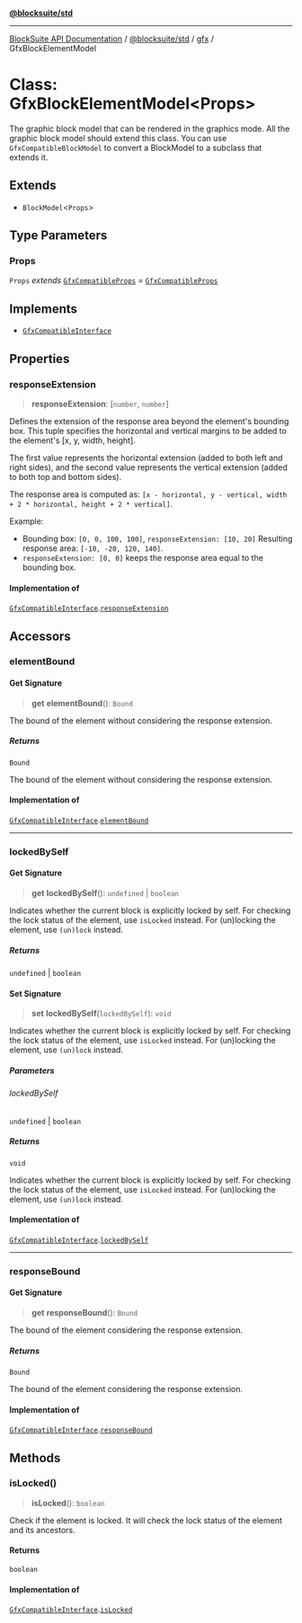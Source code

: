 [**@blocksuite/std**](../../../../@blocksuite/std/README.md)

***

[BlockSuite API Documentation](../../../../README.md) / [@blocksuite/std](../../README.md) / [gfx](../README.md) / GfxBlockElementModel

# Class: GfxBlockElementModel\<Props\>

The graphic block model that can be rendered in the graphics mode.
All the graphic block model should extend this class.
You can use `GfxCompatibleBlockModel` to convert a BlockModel to a subclass that extends it.

## Extends

- `BlockModel`\<`Props`\>

## Type Parameters

### Props

`Props` *extends* [`GfxCompatibleProps`](../type-aliases/GfxCompatibleProps.md) = [`GfxCompatibleProps`](../type-aliases/GfxCompatibleProps.md)

## Implements

- [`GfxCompatibleInterface`](../interfaces/GfxCompatibleInterface.md)

## Properties

### responseExtension

> **responseExtension**: \[`number`, `number`\]

Defines the extension of the response area beyond the element's bounding box.
This tuple specifies the horizontal and vertical margins to be added to the element's [x, y, width, height].

The first value represents the horizontal extension (added to both left and right sides),
and the second value represents the vertical extension (added to both top and bottom sides).

The response area is computed as:
`[x - horizontal, y - vertical, width + 2 * horizontal, height + 2 * vertical]`.

Example:
- Bounding box: `[0, 0, 100, 100]`, `responseExtension: [10, 20]`
  Resulting response area: `[-10, -20, 120, 140]`.
- `responseExtension: [0, 0]` keeps the response area equal to the bounding box.

#### Implementation of

[`GfxCompatibleInterface`](../interfaces/GfxCompatibleInterface.md).[`responseExtension`](../interfaces/GfxCompatibleInterface.md#responseextension)

## Accessors

### elementBound

#### Get Signature

> **get** **elementBound**(): `Bound`

The bound of the element without considering the response extension.

##### Returns

`Bound`

The bound of the element without considering the response extension.

#### Implementation of

[`GfxCompatibleInterface`](../interfaces/GfxCompatibleInterface.md).[`elementBound`](../interfaces/GfxCompatibleInterface.md#elementbound)

***

### lockedBySelf

#### Get Signature

> **get** **lockedBySelf**(): `undefined` \| `boolean`

Indicates whether the current block is explicitly locked by self.
For checking the lock status of the element, use `isLocked` instead.
For (un)locking the element, use `(un)lock` instead.

##### Returns

`undefined` \| `boolean`

#### Set Signature

> **set** **lockedBySelf**(`lockedBySelf`): `void`

Indicates whether the current block is explicitly locked by self.
For checking the lock status of the element, use `isLocked` instead.
For (un)locking the element, use `(un)lock` instead.

##### Parameters

###### lockedBySelf

`undefined` | `boolean`

##### Returns

`void`

Indicates whether the current block is explicitly locked by self.
For checking the lock status of the element, use `isLocked` instead.
For (un)locking the element, use `(un)lock` instead.

#### Implementation of

[`GfxCompatibleInterface`](../interfaces/GfxCompatibleInterface.md).[`lockedBySelf`](../interfaces/GfxCompatibleInterface.md#lockedbyself)

***

### responseBound

#### Get Signature

> **get** **responseBound**(): `Bound`

The bound of the element considering the response extension.

##### Returns

`Bound`

The bound of the element considering the response extension.

#### Implementation of

[`GfxCompatibleInterface`](../interfaces/GfxCompatibleInterface.md).[`responseBound`](../interfaces/GfxCompatibleInterface.md#responsebound)

## Methods

### isLocked()

> **isLocked**(): `boolean`

Check if the element is locked. It will check the lock status of the element and its ancestors.

#### Returns

`boolean`

#### Implementation of

[`GfxCompatibleInterface`](../interfaces/GfxCompatibleInterface.md).[`isLocked`](../interfaces/GfxCompatibleInterface.md#islocked)

